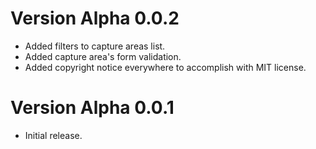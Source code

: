 ﻿# Version Alpha 0.0.2
* Added filters to capture areas list.
* Added capture area's form validation.
* Added copyright notice everywhere to accomplish with MIT license.
# Version Alpha 0.0.1
* Initial release.